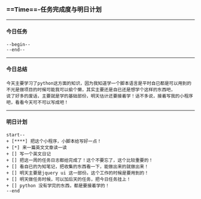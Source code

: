 ### ==Time==-任务完成度与明日计划

-----------------------------------------------------------------------------------------------------------------------
#### 今日任务
    --begin--
    --end--
------------------------------------------------------------------------------------------------------------------------
#### 今日总结

    今天主要学习了python这方面的知识，因为我知道学一个脚本语言是平时自已都是可以用到的
    不光是做项目的时候可能我可以偷个懒，其实主要还是自已还是想学个这样的东西吧，
    说了好多的废话，主要就是学的基础部份，明天估计还要接着学！话不多说，接着写我的小程序吧，看看今天可不可以写成吧！
-----------------------------------------------------------------------------------------------------------------------
#### 明日计划
    start--
    + [****] 把这个小程序，小脚本给写好一点！
    + [*] 来一篇英文文章读一读
    + [] 写一个英文日记
    + [] 把这一周的任务日志都给完成了！这个不要忘了，这个比较重要的！
    + [] 看自已的为知笔记，把收集的东西看一下，能做出来的就做出来！
    + [] 明天主要是jquery ui 这一部份。这个工作的时候是要用到的！
    + [] 明天做任务时候，可以加后天的任务，把今日任务挂上！
    + [] python 没有学完的东西，都是要接着学的！
    --end

